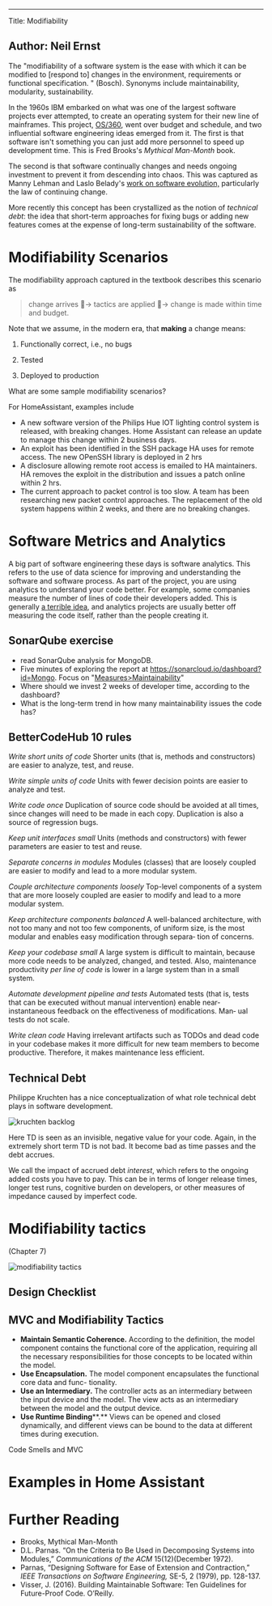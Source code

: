 ----
Title: Modifiability	 

Author: Neil Ernst
----

The "modifiability of a software system is the ease with which it can be modified to [respond to] changes in the environment, requirements or functional specification. " (Bosch). Synonyms include maintainability, modularity, sustainability.

In the 1960s IBM embarked on what was one of the largest software projects ever attempted, to create an operating system for their new line of mainframes. This project, [OS/360](https://en.wikipedia.org/wiki/OS/360_and_successors), went over budget and schedule, and two influential software engineering ideas emerged from it. The first is that software isn't something you can just add more personnel to speed up development time. This is Fred Brooks's *Mythical Man-Month* book. 

The second is that software continually changes and needs ongoing investment to prevent it from descending into chaos. This was captured as Manny Lehman and Laslo Belady's [work on software evolution,](https://en.wikipedia.org/wiki/Lehman%27s_laws_of_software_evolution) particularly the law of continuing change. 

More recently this concept has been crystallized as the notion of *technical debt*: the idea that short-term approaches for fixing bugs or adding new features comes at the expense of long-term sustainability of the software. 

# Modifiability Scenarios

The modifiability approach captured in the textbook describes this scenario as 

> change arrives → tactics are applied → change is made within time and budget.

Note that we assume, in the modern era, that **making** a change means:

1. Functionally correct, i.e., no bugs

2. Tested

3. Deployed to production

What are some sample modifiability scenarios? 

<discussion>

For HomeAssistant, examples include

* A new software version of the Philips Hue IOT lighting control system is released, with breaking changes. Home Assistant can release an update to manage this change within 2 business days. 
* An exploit has been identified in the SSH package HA uses for remote access. The new OPenSSH library is deployed in 2 hrs
* A disclosure allowing remote root access is emailed to HA maintainers. HA removes the exploit in the distribution and issues a patch online within 2 hrs.
* The current approach to packet control is too slow. A team has been researching new packet control approaches. The replacement of the old system happens within 2 weeks, and there are no breaking changes.

# Software Metrics and Analytics

A big part of software engineering these days is software analytics. This refers to the use of data science for improving and understanding the software and software process. As part of the project, you are using analytics to understand your code better. For example, some companies measure the number of lines of code their developers added. This is generally [a terrible idea](https://www.martinfowler.com/bliki/CannotMeasureProductivity.html), and analytics projects are usually better off measuring the code itself, rather than the people creating it. 

## SonarQube exercise

- read SonarQube analysis for MongoDB. 
- Five minutes of exploring the report at https://sonarcloud.io/dashboard?id=Mongo. Focus on "[Measures>Maintainability](https://sonarcloud.io/component_measures?id=Mongo&metric=Maintainability)"
- Where should we invest 2 weeks of developer time, according to the dashboard? 
- What is the long-term trend in how many maintainability issues the code has? 

## BetterCodeHub 10 rules

*Write short units of code*
 Shorter units (that is, methods and constructors) are easier to analyze, test, and reuse. 

*Write simple units of code*
 Units with fewer decision points are easier to analyze and test. 

*Write code once*
 Duplication of source code should be avoided at all times, since changes will need to be made in each copy. Duplication is also a source of regression bugs. 

*Keep unit interfaces small* 
 Units (methods and constructors) with fewer parameters are easier to test and reuse. 

*Separate concerns in modules*
 Modules (classes) that are loosely coupled are easier to modify and lead to a more modular system. 

*Couple architecture components loosely* 
 Top-level components of a system that are more loosely coupled are easier to modify and lead to a more modular system. 

*Keep architecture components balanced* 
 A well-balanced architecture, with not too many and not too few components, of uniform size, is the most modular and enables easy modification through separa‐ tion of concerns. 

*Keep your codebase small* 
 A large system is difficult to maintain, because more code needs to be analyzed, changed, and tested. Also, maintenance productivity *per line of code* is lower in a large system than in a small system. 

*Automate development pipeline and tests* 
 Automated tests (that is, tests that can be executed without manual intervention) enable near-instantaneous feedback on the effectiveness of modifications. Man‐ ual tests do not scale. 

*Write clean code* 
Having irrelevant artifacts such as TODOs and dead code in your codebase makes it more difficult for new team members to become productive. Therefore, it makes maintenance less efficient. 

## Technical Debt

Philippe Kruchten has a nice conceptualization of what role technical debt plays in software development.

![kruchten backlog](img/pbk-backlog.png)

Here TD is seen as an invisible, negative value for your code. Again, in the extremely short term TD is not bad. It become bad as time passes and the debt accrues. 

We call the impact of accrued debt *interest*, which refers to the ongoing added costs you have to pay. This can be in terms of longer release times, longer test runs, cognitive burden on developers, or other measures of impedance caused by imperfect code.

# Modifiability tactics

(Chapter 7)

![modifiability tactics](/Users/nernst/Documents/teaching/SENG350/course/lectures/img/modifiability-tactics.png)

## Design Checklist

## MVC and Modifiability Tactics

- **Maintain Semantic Coherence.** According to the definition, the model component contains the functional core of the application, requiring all the necessary responsibilities for those concepts to be located within the model. 
- **Use Encapsulation.** The model component encapsulates the functional core data and func- tionality. 
- **Use an Intermediary.** The controller acts as an intermediary between the input device and the model. The view acts as an intermediary between the model and the output device. 
- **Use Runtime Binding****.** Views can be opened and closed dynamically, and different views can be bound to the data at different times during execution. 

Code Smells and MVC

# Examples in Home Assistant



# Further Reading

- Brooks, Mythical Man-Month
- D.L. Parnas. “On the Criteria to Be Used in Decomposing Systems into Modules,” *Communications of the ACM* 15(12)(December 1972). 
- Parnas, “Designing Software for Ease of Extension and Contraction,” *IEEE Transactions on Software Engineering,* SE-5, 2 (1979), pp. 128-137. 
- Visser, J. (2016). Building Maintainable Software: Ten Guidelines for Future-Proof Code. O’Reilly.



